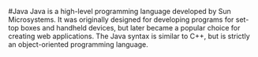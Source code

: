 #Java
Java is a high-level programming language developed by Sun Microsystems. It was originally designed for developing programs for set-top boxes and handheld devices, but later became a popular choice for creating web applications. The Java syntax is similar to C++, but is strictly an object-oriented programming language.